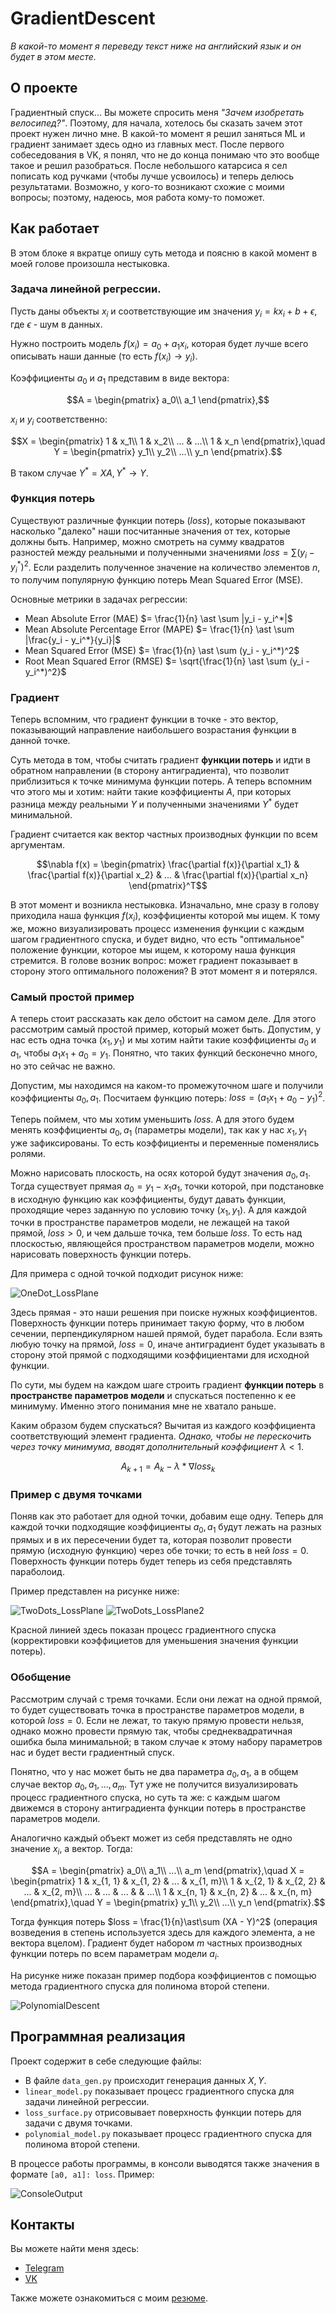 # GradientDescent

*В какой-то момент я переведу текст ниже на английский язык и он будет в этом месте.*

## О проекте

Градиентный спуск... Вы можете спросить меня *"Зачем изобретать велосипед?"*.
Поэтому, для начала, хотелось бы сказать зачем этот проект нужен лично мне. В какой-то момент я решил заняться ML и градиент занимает здесь одно из главных мест.
После первого собеседования в VK, я понял, что не до конца понимаю что это вообще такое и решил разобраться. После небольшого катарсиса я сел пописать код ручками
(чтобы лучше усвоилось) и теперь делюсь результатами. Возможно, у кого-то возникают схожие с моими вопросы; поэтому, надеюсь, моя работа кому-то поможет.

## Как работает

В этом блоке я вкратце опишу суть метода и поясню в какой момент в моей голове произошла нестыковка.

### Задача линейной регрессии.

Пусть даны объекты $x_i$ и соответствующие им значения $y_i = k x_i + b + \epsilon$, где $\epsilon$ - шум в данных.

Нужно построить модель $f(x_i) = a_0 + a_1 x_i$, которая будет лучше всего описывать наши данные (то есть $f(x_i) \rightarrow y_i$).

Коэффициенты $a_0$ и $a_1$ представим в виде вектора:
```math
A = \begin{pmatrix}
a_0\\
a_1
\end{pmatrix},
```
$x_i$ и $y_i$ соответственно:
```math
X = \begin{pmatrix}
1 & x_1\\
1 & x_2\\
... & ...\\
1 & x_n
\end{pmatrix},\quad
Y = \begin{pmatrix}
y_1\\
y_2\\
...\\
y_n
\end{pmatrix}.
```
В таком случае $Y^* = XA, Y^* \rightarrow Y$.

### Функция потерь

Существуют различные функции потерь ($loss$), которые показывают насколько "далеко" наши посчитанные значения от тех, которые должны быть.
Например, можно смотреть на сумму квадратов разностей между реальными и полученными значениями $loss = \sum (y_i - y_i^*)^2$.
Если разделить полученное значение на количество элементов $n$, то получим популярную функцию потерь Mean Squared Error (MSE).

Основные метрики в задачах регрессии:
* Mean Absolute Error (MAE) $= \frac{1}{n} \ast \sum |y_i - y_i^*|$
* Mean Absolute Percentage Error (MAPE) $= \frac{1}{n} \ast \sum |\frac{y_i - y_i^*}{y_i}|$
* Mean Squared Error (MSE) $= \frac{1}{n} \ast \sum (y_i - y_i^*)^2$
* Root Mean Squared Error (RMSE) $= \sqrt{\frac{1}{n} \ast \sum (y_i - y_i^*)^2}$

### Градиент

Теперь вспомним, что градиент функции в точке - это вектор, показывающий направление наибольшего возрастания функции в данной точке.

Суть метода в том, чтобы считать градиент **функции потерь** и идти в обратном направлении (в сторону антиградиента), что позволит приблизиться к точке минимума функции потерь.
А теперь вспомним что этого мы и хотим: найти такие коэффициенты $A$, при которых разница между реальными $Y$ и полученными значениями $Y^*$ будет минимальной.

Градиент считается как вектор частных производных функции по всем аргументам.
```math
\nabla f(x) = \begin{pmatrix}
\frac{\partial f(x)}{\partial x_1} & \frac{\partial f(x)}{\partial x_2} & ... & \frac{\partial f(x)}{\partial x_n}
\end{pmatrix}^T
```
В этот момент и возникла нестыковка. Изначально, мне сразу в голову приходила наша функция $f(x_i)$,
коэффициенты которой мы ищем. К тому же, можно визуализировать процесс изменения функции с каждым шагом градиентного спуска, и будет видно, что есть "оптимальное" положение функции, которое мы ищем, к которому наша функция стремится. В голове возник вопрос: может градиент показывает в сторону этого оптимального положения? В этот момент я и потерялся.

### Самый простой пример

А теперь стоит рассказать как дело обстоит на самом деле. Для этого рассмотрим самый простой пример, который может быть.
Допустим, у нас есть одна точка $(x_1, y_1)$ и мы хотим найти такие коэффициенты $a_0$ и $a_1$, чтобы $a_1 x_1 + a_0 = y_1$.
Понятно, что таких функций бесконечно много, но это сейчас не важно.

Допустим, мы находимся на каком-то промежуточном шаге и получили коэффициенты $a_0, a_1$. Посчитаем функцию потерь: $loss = (a_1 x_1 + a_0 - y_1)^2$.

Теперь поймем, что мы хотим уменьшить $loss$. А для этого будем менять коэффициенты $a_0, a_1$ (параметры модели), так как у нас $x_1, y_1$ уже зафиксированы.
То есть коэффициенты и переменные поменялись ролями.

Можно нарисовать плоскость, на осях которой будут значения $a_0, a_1$. Тогда существует прямая $a_0 = y_1 - x_1 a_1$, точки которой, при подстановке в исходную функцию
как коэффициенты, будут давать функции, проходящие через заданную по условию точку $(x_1, y_1)$. А для каждой точки в пространстве параметров модели, не лежащей на такой прямой,
$loss > 0$, и чем дальше точка, тем больше $loss$. То есть над плоскостью, являющейся пространством параметров модели, можно нарисовать поверхность функции потерь.

Для примера с одной точкой подходит рисунок ниже:

![OneDot_LossPlane](Pictures/OneDot_LossPlane.png)

Здесь прямая - это наши решения при поиске нужных коэффициентов. Поверхность функции потерь принимает такую форму, что в любом сечении, перпендикулярном нашей прямой, будет парабола.
Если взять любую точку на прямой, $loss = 0$, иначе антиградиент будет указывать в сторону этой прямой с подходящими коэффициентами для исходной функции.

По сути, мы будем на каждом шаге строить градиент **функции потерь** в **пространстве параметров модели** и спускаться постепенно к ее минимуму.
Именно этого понимания мне не хватало раньше.

Каким образом будем спускаться? Вычитая из каждого коэффициента соответствующий элемент градиента.
*Однако, чтобы не перескочить через точку минимума, вводят дополнительный коэффициент* $\lambda < 1$.
```math
A_{k+1} = A_k - \lambda\ast\nabla loss_k
```

### Пример с двумя точками

Поняв как это работает для одной точки, добавим еще одну.
Теперь для каждой точки подходящие коэффициенты $a_0, a_1$ будут лежать на разных прямых и в их пересечении будет та, которая позволит провести прямую (исходную функцию) через обе точки; то есть в ней $loss = 0$. Поверхность функции потерь будет теперь из себя представлять параболоид.

Пример представлен на рисунке ниже:

![TwoDots_LossPlane](Pictures/TwoDots_LossPlane.png)
![TwoDots_LossPlane2](Pictures/TwoDots_LossPlane2.png)

Красной линией здесь показан процесс градиентного спуска (корректировки коэффициетов для уменьшения значения функции потерь).

### Обобщение

Рассмотрим случай с тремя точками. Если они лежат на одной прямой, то будет существовать точка в пространстве параметров модели, в которой $loss = 0$.
Если не лежат, то такую прямую провести нельзя, однако можно провести прямую так, чтобы среднеквадратичная ошибка была минимальной;
в таком случае к этому набору параметров нас и будет вести градиентный спуск.

Понятно, что у нас может быть не два параметра $a_0, a_1$, а в общем случае вектор $a_0, a_1, ..., a_m$. Тут уже не получится визуализировать процесс градиентного спуска,
но суть та же: с каждым шагом движемся в сторону антиградиента функции потерь в пространстве параметров модели.

Аналогично каждый объект может из себя представлять не одно значение $x_i$, а вектор. Тогда:
```math
A = \begin{pmatrix}
a_0\\
a_1\\
...\\
a_m
\end{pmatrix},\quad
X = \begin{pmatrix}
1 & x_{1, 1} & x_{1, 2} & ... & x_{1, m}\\
1 & x_{2, 1} & x_{2, 2} & ... & x_{2, m}\\
... & ... & ... &  & ...\\
1 & x_{n, 1} & x_{n, 2} & ... & x_{n, m}
\end{pmatrix},\quad
Y = \begin{pmatrix}
y_1\\
y_2\\
...\\
y_n
\end{pmatrix}.
```
Тогда функция потерь $loss = \frac{1}{n}\ast\sum (XA - Y)^2$ (операция возведения в степень используется здесь для каждого элемента, а не вектора вцелом).
Градиент будет набором $m$ частных производных функции потерь по всем параметрам модели $a_i$.

На рисунке ниже показан пример подбора коэффициентов с помощью метода градиентного спуска для полинома второй степени.

![PolynomialDescent](Pictures/PolynomialDescent.png)

## Программная реализация

Проект содержит в себе следующие файлы:
* В файле `data_gen.py` происходит генерация данных $X, Y$.
* `linear_model.py` показывает процесс градиентного спуска для задачи линейной регрессии.
* `loss_surface.py` отрисовывает поверхность функции потерь для задачи с двумя точками.
* `polynomial_model.py` показывает процесс градиентного спуска для полинома второй степени.

В процессе работы программы, в консоли выводятся также значения в формате `[a0, a1]: loss`. Пример:

![ConsoleOutput](Pictures/ConsoleOutput.png)

## Контакты

Вы можете найти меня здесь:
* [Telegram](https://t.me/VladikNT)
* [VK](https://vk.com/vladikvasilyev)

Также можете ознакомиться с моим [резюме](https://spb.hh.ru/resume/99523b52ff0b01b5930039ed1f61316f397567).

